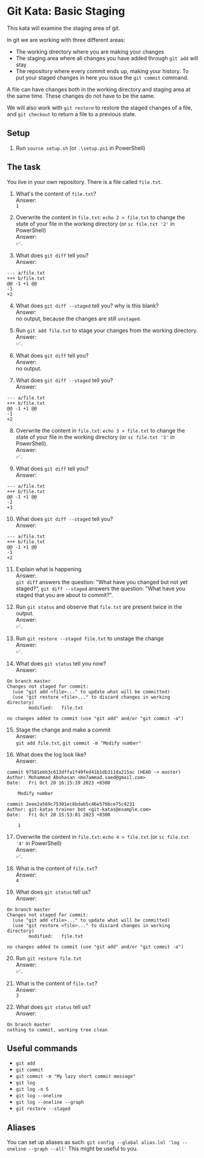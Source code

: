 # Git Kata: Basic Staging

This kata will examine the staging area of git.

In git we are working with three different areas:

* The working directory where you are making your changes
* The staging area where all changes you have added through `git add` will stay
* The repository where every commit ends up, making your history. To put your staged changes in here you issue the `git commit` command.

A file can have changes both in the working directory and staging area at the same time.
These changes do not have to be the same.

We will also work with `git restore` to restore the staged changes of a file, and `git checkout` to return a file to a previous state.

## Setup

1. Run `source setup.sh` (or `.\setup.ps1` in PowerShell)

## The task

You live in your own repository. There is a file called `file.txt`.

1. What's the content of `file.txt`? <br />
Answer: <br />
`1`

2. Overwrite the content in `file.txt`: `echo 2 > file.txt` to change the state of your file in the working directory (or `sc file.txt '2'` in PowerShell) <br />
Answer: <br />
✅.

3. What does `git diff` tell you? <br />
Answer: <br />
```
--- a/file.txt
+++ b/file.txt
@@ -1 +1 @@
-1
+2
```

4. What does `git diff --staged` tell you? why is this blank? <br />
Answer: <br />
no output, because the changes are still `unstaged`.

5. Run `git add file.txt` to stage your changes from the working directory. <br />
Answer: <br />
✅.

6. What does `git diff` tell you? <br />
Answer: <br />
no output.

7. What does `git diff --staged` tell you? <br />
Answer: <br />
```
--- a/file.txt
+++ b/file.txt
@@ -1 +1 @@
-1
+2
```

8. Overwrite the content in `file.txt`: `echo 3 > file.txt` to change the state of your file in the working directory (or `sc file.txt '3'` in PowerShell). <br />
Answer: <br />
✅.

9. What does `git diff` tell you? <br />
Answer: <br />
```
--- a/file.txt
+++ b/file.txt
@@ -1 +1 @@
-2
+3
```

10. What does `git diff --staged` tell you? <br />
Answer: <br />
```
--- a/file.txt
+++ b/file.txt
@@ -1 +1 @@
-1
+2
```

11. Explain what is happening <br />
Answer: <br />
`git diff` answers the question: "What have you changed but not yet staged?",
`git diff --staged` answers the question: "What have you staged that you are about to commit?".

12. Run `git status` and observe that `file.txt` are present twice in the output. <br />
Answer: <br />
✅.

13. Run `git restore --staged file.txt` to unstage the change <br />
Answer: <br />
✅.

14. What does `git status` tell you now? <br />
Answer: <br />
```
On branch master
Changes not staged for commit:
  (use "git add <file>..." to update what will be committed)
  (use "git restore <file>..." to discard changes in working directory)
        modified:   file.txt

no changes added to commit (use "git add" and/or "git commit -a")
```

15. Stage the change and make a commit <br />
Answer: <br />
`git add file.txt`, `git commit -m "Modify number"`

16. What does the log look like? <br />
Answer: <br />
```
commit 97581ebb3c613dffa1f49fed41b1db311da215ac (HEAD -> master)
Author: Mohammad Abohasan <mo7ammad.saed@gmail.com>
Date:   Fri Oct 20 16:15:19 2023 +0300

    Modify number

commit 2eee2a569c75301ec8bdab5c46e576bce75c4231
Author: git-katas trainer bot <git-katas@example.com>
Date:   Fri Oct 20 15:53:01 2023 +0300

    1
```

17. Overwrite the content in `file.txt`: `echo 4 > file.txt` (or `sc file.txt '4'` in PowerShell) <br />
Answer: <br />
✅.

18. What is the content of `file.txt`? <br />
Answer: <br />
`4`

19. What does `git status` tell us? <br />
Answer: <br />
```
On branch master
Changes not staged for commit:
  (use "git add <file>..." to update what will be committed)
  (use "git restore <file>..." to discard changes in working directory)
        modified:   file.txt

no changes added to commit (use "git add" and/or "git commit -a")
```

20. Run `git restore file.txt` <br />
Answer: <br />
✅.

21. What is the content of `file.txt`? <br />
Answer: <br />
`3`

22. What does `git status` tell us? <br />
Answer: <br />
```
On branch master
nothing to commit, working tree clean
```

## Useful commands

- `git add`
- `git commit`
- `git commit -m "My lazy short commit message"`
- `git log`
- `git log -n 5`
- `git log --oneline`
- `git log --oneline --graph`
- `git restore --staged`

## Aliases

You can set up aliases as such:
`git config --global alias.lol 'log --oneline --graph --all'`
This might be useful to you.
